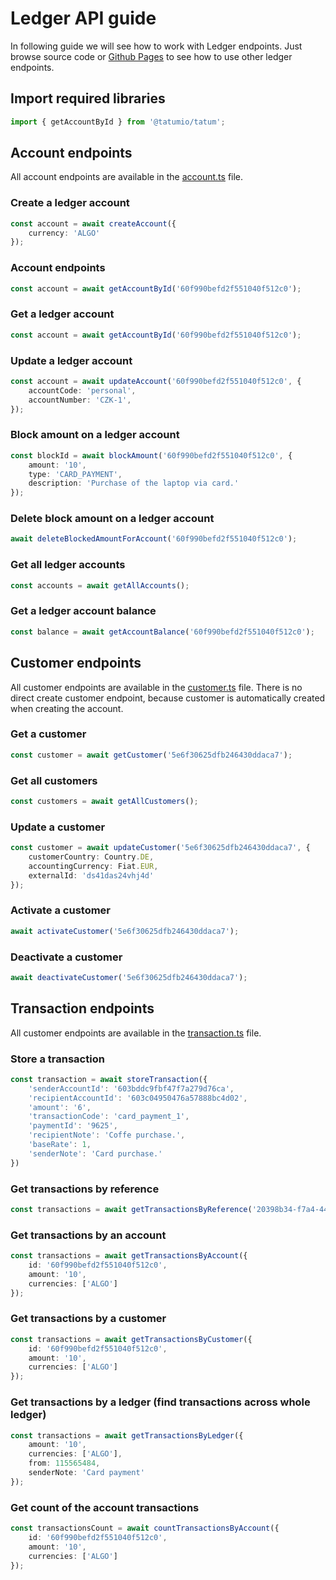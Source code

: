 # Ledger API guide

In following guide we will see how to work with Ledger endpoints. Just browse source code
or [Github Pages](https://tatumio.github.io/tatum-js/) to see how to use other ledger endpoints.

## Import required libraries

```typescript
import { getAccountById } from '@tatumio/tatum';
```

## Account endpoints

All account endpoints are available in
the [account.ts](https://github.com/tatumio/tatum-js/blob/master/src/ledger/account.ts) file.

### Create a ledger account

```typescript
const account = await createAccount({
    currency: 'ALGO'
});
```

### Account endpoints

```typescript
const account = await getAccountById('60f990befd2f551040f512c0');
```

### Get a ledger account

```typescript
const account = await getAccountById('60f990befd2f551040f512c0');
```

### Update a ledger account

```typescript
const account = await updateAccount('60f990befd2f551040f512c0', {
    accountCode: 'personal',
    accountNumber: 'CZK-1',
});
```

### Block amount on a ledger account

```typescript
const blockId = await blockAmount('60f990befd2f551040f512c0', {
    amount: '10',
    type: 'CARD_PAYMENT',
    description: 'Purchase of the laptop via card.'
});
```

### Delete block amount on a ledger account

```typescript
await deleteBlockedAmountForAccount('60f990befd2f551040f512c0');
```

### Get all ledger accounts

```typescript
const accounts = await getAllAccounts();
```

### Get a ledger account balance

```typescript
const balance = await getAccountBalance('60f990befd2f551040f512c0');
```

## Customer endpoints

All customer endpoints are available in
the [customer.ts](https://github.com/tatumio/tatum-js/blob/master/src/ledger/customer.ts) file. There is no direct
create customer endpoint, because customer is automatically created when creating the account.

### Get a customer

```typescript
const customer = await getCustomer('5e6f30625dfb246430ddaca7');
```

### Get all customers

```typescript
const customers = await getAllCustomers();
```

### Update a customer

```typescript
const customer = await updateCustomer('5e6f30625dfb246430ddaca7', {
    customerCountry: Country.DE,
    accountingCurrency: Fiat.EUR,
    externalId: 'ds41das24vhj4d'
});
```

### Activate a customer

```typescript
await activateCustomer('5e6f30625dfb246430ddaca7');
```

### Deactivate a customer

```typescript
await deactivateCustomer('5e6f30625dfb246430ddaca7');
```

## Transaction endpoints

All customer endpoints are available in
the [transaction.ts](https://github.com/tatumio/tatum-js/blob/master/src/ledger/transaction.ts) file.

### Store a transaction

```typescript
const transaction = await storeTransaction({
    'senderAccountId': '603bddc9fbf47f7a279d76ca',
    'recipientAccountId': '603c04950476a57888bc4d02',
    'amount': '6',
    'transactionCode': 'card_payment_1',
    'paymentId': '9625',
    'recipientNote': 'Coffe purchase.',
    'baseRate': 1,
    'senderNote': 'Card purchase.'
})
```

### Get transactions by reference

```typescript
const transactions = await getTransactionsByReference('20398b34-f7a4-446d-8c59-da528b3d50e7')
```

### Get transactions by an account

```typescript
const transactions = await getTransactionsByAccount({
    id: '60f990befd2f551040f512c0',
    amount: '10',
    currencies: ['ALGO']
});
```

### Get transactions by a customer

```typescript
const transactions = await getTransactionsByCustomer({
    id: '60f990befd2f551040f512c0',
    amount: '10',
    currencies: ['ALGO']
});
```

### Get transactions by a ledger (find transactions across whole ledger)

```typescript
const transactions = await getTransactionsByLedger({
    amount: '10',
    currencies: ['ALGO'],
    from: 115565484,
    senderNote: 'Card payment'
});
```

### Get count of the account transactions

```typescript
const transactionsCount = await countTransactionsByAccount({
    id: '60f990befd2f551040f512c0',
    amount: '10',
    currencies: ['ALGO']
});
```
